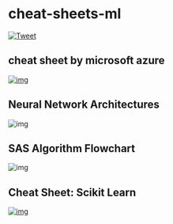 # cheat-sheets-ml
[![Tweet](https://img.shields.io/twitter/url/http/shields.io.svg?style=social)](https://twitter.com/intent/tweet?text=Get%20over%20170%20free%20design%20blocks%20based%20on%20Bootstrap%204&url=https://www.froala.com/design-blocks&via=froala&hashtags=bootstrap,design,templates,blocks,developers)
## cheat sheet by microsoft azure
[![img](https://docs.microsoft.com/en-us/azure/machine-learning/media/algorithm-cheat-sheet/machine-learning-algorithm-cheat-sheet.svg)](https://download.microsoft.com/download/3/5/b/35bb997f-a8c7-485d-8c56-19444dafd757/azure-machine-learning-algorithm-cheat-sheet-nov2019.pdf?WT.mc_id=docs-article-lazzeri)

## Neural Network Architectures
![img](https://www.asimovinstitute.org/wp-content/uploads/2019/04/NeuralNetworkZoo20042019.png)

## SAS Algorithm Flowchart
![img](https://blogs.sas.com/content/subconsciousmusings/files/2017/04/machine-learning-cheet-sheet-2.png)

## Cheat Sheet: Scikit Learn 
[![img](https://i.imgur.com/4laeRND.jpg)](https://www.analyticsvidhya.com/infographics/Scikit-Learn-Infographic.pdf)
